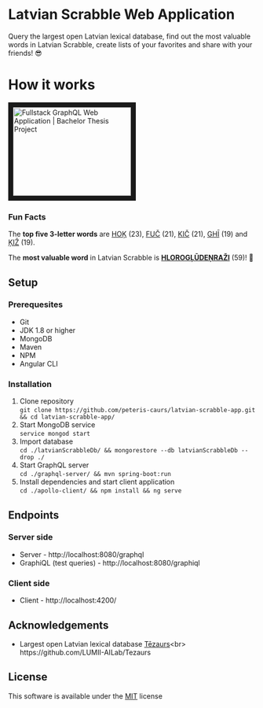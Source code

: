 # Latvian Scrabble Web Application
Query the largest open Latvian lexical database, 
find out the most valuable words in Latvian Scrabble, 
create lists of your favorites and share with your friends!  😎 <br>

# How it works
<a href="http://www.youtube.com/watch?feature=player_embedded&v=lbRuM3H_qoU" target="_blank">
<img src="http://img.youtube.com/vi/lbRuM3H_qoU/0.jpg" alt="Fullstack GraphQL Web Application | Bachelor Thesis Project" width="240" height="180" border="10" />
</a>

### Fun Facts
The **top five 3-letter words** are [HOĶ](http://www.tezaurs.lv/#/sv/hoķ "http://www.tezaurs.lv/#/sv/hoķ") (23), [FUČ](http://www.tezaurs.lv/#/sv/fuč "http://www.tezaurs.lv/#/sv/fuč") (21), [KIČ](http://www.tezaurs.lv/#/sv/kič "http://www.tezaurs.lv/#/sv/kič") (21), [GHĪ](http://www.tezaurs.lv/#/sv/ghī "http://www.tezaurs.lv/#/sv/ghī") (19) and [ĶIŽ](http://www.tezaurs.lv/#/sv/ķiž "http://www.tezaurs.lv/#/sv/kiž") (19). <br>

The **most valuable word** in Latvian Scrabble is [**HLOROGĻŪDEŅRAŽI**](http://www.tezaurs.lv/#/sv/hlorogļūdeņraži "http://www.tezaurs.lv/#/sv/hlorogļūdeņraži") (59)! 💪

## Setup
### Prerequesites
* Git
* JDK 1.8 or higher
* MongoDB
* Maven
* NPM
* Angular CLI

### Installation
1. Clone repository <br>
`git clone https://github.com/peteris-caurs/latvian-scrabble-app.git && cd latvian-scrabble-app/`
2. Start MongoDB service <br>
`service mongod start`
3. Import database <br>
`cd ./latvianScrabbleDb/ && mongorestore --db latvianScrabbleDb --drop ./`
4. Start GraphQL server <br>
`cd ./graphql-server/ && mvn spring-boot:run`
5. Install dependencies and start client application <br>
`cd ./apollo-client/ && npm install && ng serve`

## Endpoints
### Server side
* Server - http://localhost:8080/graphql <br>
* GraphiQL (test queries) - http://localhost:8080/graphiql <br>

### Client side
* Client - http://localhost:4200/ <br>

## Acknowledgements
* Largest open Latvian lexical database 
[Tēzaurs](http://www.tezaurs.lv/ "http://www.tezaurs.lv/")<br>
https://github.com/LUMII-AILab/Tezaurs

## License
This software is available under the [MIT](./LICENSE) license
